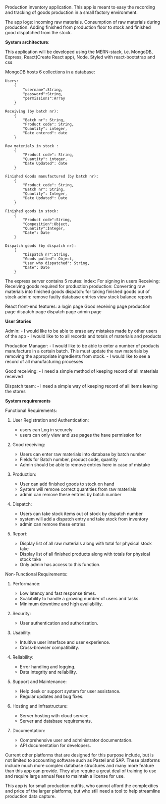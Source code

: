 Production inventory application.
This app is meant to easy the recording and tracking of goods production in a small factory environment.

The app logs:
    incoming raw materials.
    Consumption of raw materials during production.
    Adding finished from production floor to stock
    and finished good dispatched from the stock.

**System architecture**:

This application will be developed using the MERN-stack, i.e. MongoDB, Express, React(Create React app), Node.
Styled with react-bootstrap and css

MongoDB hosts 6 collections in a database:

    Users:
        {
            "username":String,
            "password":String,
            "permissions":Array
        }
    
    Receiving (by batch nr):
        {
            "Batch nr": String,
            "Product code": String,
            "Quantity": integer,
            "Date entered": date
        }

    Raw materials in stock :
        {
            "Product code": String,
            "Quantity": integer,
            "Date Updated": date
        }

    Finished Goods manufactured (by batch nr):
        {
            "Product code": String,
            "Batch nr": String,
            "Quantity": Integer,
            "Date Updated": Date
        }

    Finished goods in stock:
        {
            "Product code":String,
            "Composition":Object,
            "Quantity":Integer,
            "Date": Date
        }

    Dispatch goods (by dispatch nr):
        {
            "Dispatch nr":String,
            "Goods pulled": Object,
            "User who dispatched": String,
            "Date": Date
        }

The express server contains 5 routes:
    index: For signing in users
    Receiving: Receiving goods required for production
    production: Converting raw materials into finished goods
    dispatch: for taking finished goods out of stock
    admin:
        remove faulty database entries
        view stock balance reports

React front-end features:
    a login page
    Good receiving page
    production page
    dispatch page
    dispatch page
    admin page

**User Stories**

Admin: 
    - I would like to be able to erase any mistakes made by other users of the app
    - I would like to to all records and totals of materials and products

Production Manager:
    - I would like to be able to enter a number of products manufacture in a certain batch.
    This must update the raw materials by removing the appropriate ingredients from stock.
    - I would like to see a record of all manufacturing processes

Good receiving:
    - I need a simple method of keeping record of all materials received 

Dispatch team:
    - I need a simple way of keeping record of all items leaving the stores

**System requirements**

Functional Requirements:

1. User Registration and Authentication:
   - users can Log in securely
   - users can only view and use pages the have permission for

2. Good receiving:
   - Users can enter raw materials into database by batch number
   - Fields for Batch number, product code, quantity
   - Admin should be able to remove entries here in case of mistake

3. Production:
   - User can add finished goods to stock on hand
   - System will remove correct quantities from raw materials
   - admin can remove these entries by batch number

4. Dispatch:
   - Users can take stock items out of stock by dispatch number
   - system will add a dispatch entry and take stock from inventory
   - admin can remove these entries

5. Report:
   - Display list of all raw materials along with total for physical stock take
   - Display list of all finished products along with totals for physical stock take
   - Only admin has access to this function.

Non-Functional Requirements:

1. Performance:
   - Low latency and fast response times.
   - Scalability to handle a growing number of users and tasks.
   - Minimum downtime and high availability.

2. Security:
   - User authentication and authorization.

3. Usability:
   - Intuitive user interface and user experience.
   - Cross-browser compatibility.

4. Reliability:
   - Error handling and logging.
   - Data integrity and reliability.

5. Support and Maintenance:
   - Help desk or support system for user assistance.
   - Regular updates and bug fixes.

6. Hosting and Infrastructure:
   - Server hosting with cloud service.
   - Server and database requirements.

7. Documentation:
   - Comprehensive user and administrator documentation.
   - API documentation for developers.


Current other platforms that are designed for this purpose include, but is not limited to accounting software 
such as Pastel and SAP. 
These platforms include much more complex database structures and many more feature than this app can provide.
They also require a great deal of training to use and require large annual fees to maintain a license for use.

This app is for small production outfits, who cannot afford the complexities and price of the larger platforms, 
but who still need a tool to help streamline production data capture.